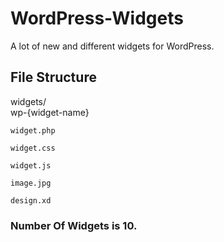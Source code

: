 # WordPress-Widgets
A lot of new and different widgets for WordPress.

## File Structure
widgets/       
    wp-{widget-name}

	widget.php

	widget.css

	widget.js

	image.jpg

	design.xd

### Number Of Widgets is 10.

